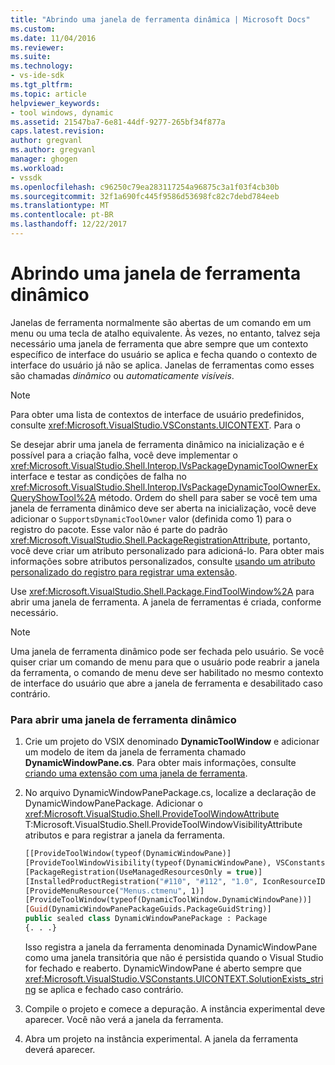 ```yaml
---
title: "Abrindo uma janela de ferramenta dinâmica | Microsoft Docs"
ms.custom: 
ms.date: 11/04/2016
ms.reviewer: 
ms.suite: 
ms.technology:
- vs-ide-sdk
ms.tgt_pltfrm: 
ms.topic: article
helpviewer_keywords:
- tool windows, dynamic
ms.assetid: 21547ba7-6e81-44df-9277-265bf34f877a
caps.latest.revision: 
author: gregvanl
ms.author: gregvanl
manager: ghogen
ms.workload:
- vssdk
ms.openlocfilehash: c96250c79ea283117254a96875c3a1f03f4cb30b
ms.sourcegitcommit: 32f1a690fc445f9586d53698fc82c7debd784eeb
ms.translationtype: MT
ms.contentlocale: pt-BR
ms.lasthandoff: 12/22/2017
---
```

# <a name="opening-a-dynamic-tool-window"></a>Abrindo uma janela de ferramenta dinâmico
Janelas de ferramenta normalmente são abertas de um comando em um menu ou uma tecla de atalho equivalente. Às vezes, no entanto, talvez seja necessário uma janela de ferramenta que abre sempre que um contexto específico de interface do usuário se aplica e fecha quando o contexto de interface do usuário já não se aplica. Janelas de ferramentas como esses são chamadas *dinâmico* ou *automaticamente visíveis*.  
  
> [!NOTE]
>  Para obter uma lista de contextos de interface de usuário predefinidos, consulte <xref:Microsoft.VisualStudio.VSConstants.UICONTEXT>. Para o  
  
 Se desejar abrir uma janela de ferramenta dinâmico na inicialização e é possível para a criação falha, você deve implementar o <xref:Microsoft.VisualStudio.Shell.Interop.IVsPackageDynamicToolOwnerEx> interface e testar as condições de falha no <xref:Microsoft.VisualStudio.Shell.Interop.IVsPackageDynamicToolOwnerEx.QueryShowTool%2A> método. Ordem do shell para saber se você tem uma janela de ferramenta dinâmico deve ser aberta na inicialização, você deve adicionar o `SupportsDynamicToolOwner` valor (definida como 1) para o registro do pacote. Esse valor não é parte do padrão <xref:Microsoft.VisualStudio.Shell.PackageRegistrationAttribute>, portanto, você deve criar um atributo personalizado para adicioná-lo. Para obter mais informações sobre atributos personalizados, consulte [usando um atributo personalizado do registro para registrar uma extensão](../extensibility/registering-and-unregistering-vspackages.md#using-a-custom-registration-attribute-to-register-an-extension).  
  
 Use <xref:Microsoft.VisualStudio.Shell.Package.FindToolWindow%2A> para abrir uma janela de ferramenta. A janela de ferramentas é criada, conforme necessário.  
  
> [!NOTE]
>  Uma janela de ferramenta dinâmico pode ser fechada pelo usuário. Se você quiser criar um comando de menu para que o usuário pode reabrir a janela da ferramenta, o comando de menu deve ser habilitado no mesmo contexto de interface do usuário que abre a janela de ferramenta e desabilitado caso contrário.  
  
### <a name="to-open-a-dynamic-tool-window"></a>Para abrir uma janela de ferramenta dinâmico  
  
1.  Crie um projeto do VSIX denominado **DynamicToolWindow** e adicionar um modelo de item da janela de ferramenta chamado **DynamicWindowPane.cs**. Para obter mais informações, consulte [criando uma extensão com uma janela de ferramenta](../extensibility/creating-an-extension-with-a-tool-window.md).  
  
2.  No arquivo DynamicWindowPanePackage.cs, localize a declaração de DynamicWindowPanePackage. Adicionar o <xref:Microsoft.VisualStudio.Shell.ProvideToolWindowAttribute> T:Microsoft.VisualStudio.Shell.ProvideToolWindowVisibilityAttribute atributos e para registrar a janela da ferramenta.  
  
    ```vb  
    [[ProvideToolWindow(typeof(DynamicWindowPane)]  
    [ProvideToolWindowVisibility(typeof(DynamicWindowPane), VSConstants.UICONTEXT.SolutionExists_string)]  
    [PackageRegistration(UseManagedResourcesOnly = true)]  
    [InstalledProductRegistration("#110", "#112", "1.0", IconResourceID = 400)] // Info on this package for Help/About  
    [ProvideMenuResource("Menus.ctmenu", 1)]  
    [ProvideToolWindow(typeof(DynamicToolWindow.DynamicWindowPane))]  
    [Guid(DynamicWindowPanePackageGuids.PackageGuidString)]  
    public sealed class DynamicWindowPanePackage : Package  
    {. . .}  
    ```  
  
     Isso registra a janela da ferramenta denominada DynamicWindowPane como uma janela transitória que não é persistida quando o Visual Studio for fechado e reaberto. DynamicWindowPane é aberto sempre que <xref:Microsoft.VisualStudio.VSConstants.UICONTEXT.SolutionExists_string> se aplica e fechado caso contrário.  
  
3.  Compile o projeto e comece a depuração. A instância experimental deve aparecer. Você não verá a janela da ferramenta.  
  
4.  Abra um projeto na instância experimental. A janela da ferramenta deverá aparecer.